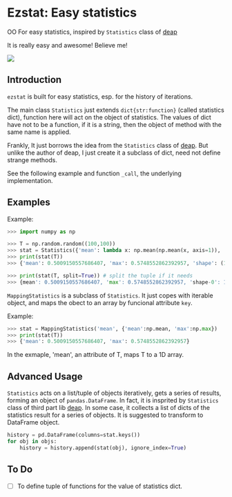 # Ezstat: Easy statistics



OO For easy statistics, inspired by `Statistics` class of [deap](https://deap.readthedocs.io/en/master/index.html)

It is really easy and awesome! Believe me!

![](logo.jpg)

## Introduction

`ezstat` is built for easy statistics, esp. for the history of iterations.

The main class `Statistics` just extends `dict{str:function}` (called statistics dict), function here will act on the object of statistics. The values of dict have not to be a function, if it is a string, then the object of method with the same name is applied.

Frankly, It just borrows the idea from the `Statistics` class of [deap](https://deap.readthedocs.io/en/master/index.html). But unlike the author of deap, I just create it a subclass of dict, need not define strange methods.

See the following example and function `_call`, the underlying implementation.

## Examples

Example:

```python
>>> import numpy as np

>>> T = np.random.random((100,100))
>>> stat = Statistics({'mean': lambda x: np.mean(np.mean(x, axis=1)), 'max': lambda x: np.max(np.mean(x, axis=1)), 'shape':'shape'})
>>> print(stat(T))
>>> {'mean': 0.5009150557686407, 'max': 0.5748552862392957, 'shape': (100, 100)}

>>> print(stat(T, split=True)) # split the tuple if it needs
>>> {mean': 0.5009150557686407, 'max': 0.5748552862392957, 'shape-0': 100, 'shape-1': 100}
```

`MappingStatistics` is a subclass of `Statistics`. It just copes with iterable object, and maps the obect to an array by funcional attribute `key`.

Example:

```python
>>> stat = MappingStatistics('mean', {'mean':np.mean, 'max':np.max})
>>> print(stat(T))
>>> {'mean': 0.5009150557686407, 'max': 0.5748552862392957}
```

In the exmaple, 'mean', an attribute of T, maps T to a 1D array.

## Advanced Usage

`Statistics` acts on a list/tuple of objects iteratively, gets a series of results,
forming an object of `pandas.DataFrame`. In fact, it is insprited by `Statistics` class of third part lib [deap](https://deap.readthedocs.io/en/master/index.html). In some case, it collects a list of dicts of the statistics result for a series of objects. It is suggested to transform to DataFrame object.

```python
history = pd.DataFrame(columns=stat.keys())
for obj in objs:
    history = history.append(stat(obj), ignore_index=True)
```

## To Do

- [ ]  To define tuple of functions for the value of statistics dict.

